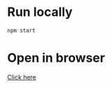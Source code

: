 # Run locally

`npm start`

# Open in browser

[Click here](https://codesandbox.io/s/github/redux-saga/redux-saga/tree/main/examples/cancellable-counter)
